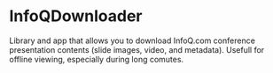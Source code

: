# InfoQDownloader
Library and app that allows you to download InfoQ.com conference presentation contents (slide images, video, and metadata). Usefull for offline viewing, especially during long comutes.

